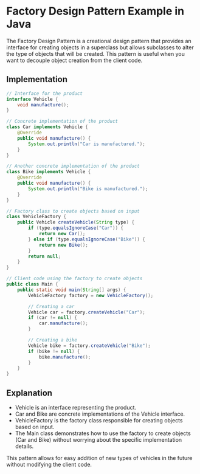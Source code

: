 # Factory Design Pattern Example in Java

The Factory Design Pattern is a creational design pattern that provides an interface for creating objects in a superclass but allows subclasses to alter the type of objects that will be created. This pattern is useful when you want to decouple object creation from the client code.

## Implementation

```java
// Interface for the product
interface Vehicle {
    void manufacture();
}

// Concrete implementation of the product
class Car implements Vehicle {
    @Override
    public void manufacture() {
        System.out.println("Car is manufactured.");
    }
}

// Another concrete implementation of the product
class Bike implements Vehicle {
    @Override
    public void manufacture() {
        System.out.println("Bike is manufactured.");
    }
}

// Factory class to create objects based on input
class VehicleFactory {
    public Vehicle createVehicle(String type) {
        if (type.equalsIgnoreCase("Car")) {
            return new Car();
        } else if (type.equalsIgnoreCase("Bike")) {
            return new Bike();
        }
        return null;
    }
}

// Client code using the factory to create objects
public class Main {
    public static void main(String[] args) {
        VehicleFactory factory = new VehicleFactory();

        // Creating a car
        Vehicle car = factory.createVehicle("Car");
        if (car != null) {
            car.manufacture();
        }

        // Creating a bike
        Vehicle bike = factory.createVehicle("Bike");
        if (bike != null) {
            bike.manufacture();
        }
    }
}
```

## Explanation
*  Vehicle is an interface representing the product.
*  Car and Bike are concrete implementations of the Vehicle interface.
*  VehicleFactory is the factory class responsible for creating objects based on input.
*  The Main class demonstrates how to use the factory to create objects (Car and Bike) without worrying about the specific implementation details.
  
This pattern allows for easy addition of new types of vehicles in the future without modifying the client code.
